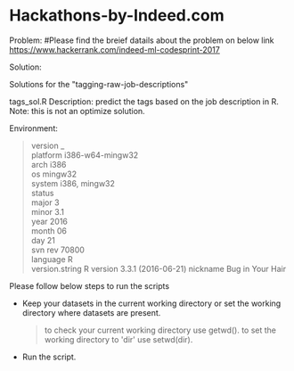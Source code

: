 # Hackathons-by-Indeed.com 
Problem:
#Please find the breief datails about the problem on below link 
https://www.hackerrank.com/indeed-ml-codesprint-2017

Solution:

Solutions for the "tagging-raw-job-descriptions" 

tags_sol.R
 Description: predict the tags based on the job description in R.
 Note: this is not an optimize solution.
 

Environment: 
> version
               _                           
platform       i386-w64-mingw32            
arch           i386                        
os             mingw32                     
system         i386, mingw32               
status                                     
major          3                           
minor          3.1                         
year           2016                        
month          06                          
day            21                          
svn rev        70800                       
language       R                           
version.string R version 3.3.1 (2016-06-21)
nickname       Bug in Your Hair  



Please follow below steps to run the scripts 

- Keep your datasets in the current working directory or set the working directory where datasets are present. 
  >to check your current working directory use getwd().
  >to set the working directory to 'dir' use setwd(dir).

- Run the script.
